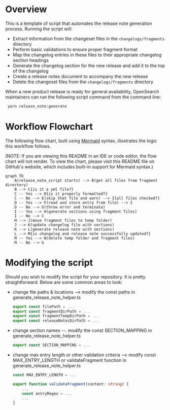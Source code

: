 # Overview
This is a template of script that automates the release note generation process. Running the script will:
 - Extract information from the changeset files in the `changelogs/fragments` directory
 - Perform basic validations to ensure proper fragment format
 - Map the changelog entries in these files to their appropriate changelog section headings
 - Generate the changelog section for the new release and add it to the top of the changelog
 - Create a release notes document to accompany the new release
 - Delete the changeset files from the `changelogs/fragments` directory

When a new product release is ready for general availability, OpenSearch maintainers can run the following script command from the command line:
```bash
 yarn release_note:generate
```

# Workflow Flowchart

The following flow chart, built using [Mermaid](https://mermaid.js.org/) syntax, illustrates the logic this workflow follows.

(NOTE: If you are viewing this README in an IDE or code editor, the flow chart will not render. To view the chart, please visit this README file on GitHub's website, which includes built-in support for Mermaid syntax.)

```mermaid
graph TD
    A(release_note_script starts) --> B(get all files from fragment directory)
    B --> C{is it a yml file?}
    C -- Yes --> D{is it properly formatted?}
    C -- No --> E(skip that file and warn) --> I{all files checked?}
    D -- Yes --> F(read and store entry from file) --> I
    D -- No --> G(throw error and terminate)
    I -- Yes --> H(generate sections using fragment files)
    I -- No --> C
    H --> J(move fragment files to temp folder)
    J --> K(update changelog file with sections)
    K --> L(generate release note with sections)
    L --> M{is changelog and release note successfully updated?}
    M -- Yes --> N(delete temp folder and fragment files)
    M -- No --> G
```

# Modifying the script
Should you wish to modify the script for your repository. It is pretty straightforward. Below are some common areas to look:
- change file paths & locations --> modify the const paths in generate_release_note_helper.ts
    ```typescript
    export const filePath = ...
    export const fragmentDirPath = ...
    export const fragmentTempDirPath = ...
    export const releaseNotesDirPath = ...
    ```
- change section names --. modify the const SECTION_MAPPING in generate_release_note_helper.ts
    ```typescript
    export const SECTION_MAPPING = ...
    ```
- change max entry length or other validation criteria --> modify const MAX_ENTRY_LENGTH or validateFragment function in generate_release_note_helper.ts
    ```typescript
    const MAX_ENTRY_LENGTH = ...
    ```
    ```typescript
    export function validateFragment(content: string) {
        ...
        const entryRegex = ...
        ...
    }
    ```